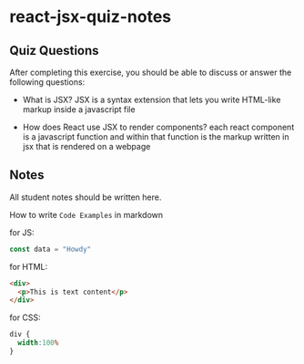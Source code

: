 # react-jsx-quiz-notes

## Quiz Questions

After completing this exercise, you should be able to discuss or answer the following questions:

- What is JSX?
JSX is a syntax extension that lets you write HTML-like markup inside a javascript file

- How does React use JSX to render components?
each react component is a javascript function and within that function is the markup written in jsx that is rendered on a webpage


## Notes

All student notes should be written here.


How to write `Code Examples` in markdown

for JS:
```javascript
const data = "Howdy"
```

for HTML:
```html
<div>
  <p>This is text content</p>
</div>
```

for CSS:
```css
div {
  width:100%
}
```
